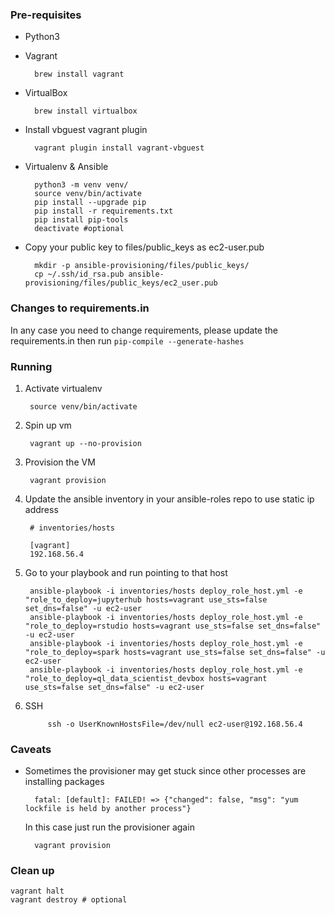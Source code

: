 ### Pre-requisites
* Python3

* Vagrant

        brew install vagrant
 
* VirtualBox

        brew install virtualbox

* Install vbguest vagrant plugin

        vagrant plugin install vagrant-vbguest

* Virtualenv & Ansible

        python3 -m venv venv/
        source venv/bin/activate
        pip install --upgrade pip
        pip install -r requirements.txt
        pip install pip-tools
        deactivate #optional
        
* Copy your public key to files/public_keys as ec2-user.pub

        mkdir -p ansible-provisioning/files/public_keys/
        cp ~/.ssh/id_rsa.pub ansible-provisioning/files/public_keys/ec2_user.pub
        
### Changes to requirements.in

In any case you need to change requirements, please update the requirements.in then run `pip-compile --generate-hashes`
### Running

1. Activate virtualenv

        source venv/bin/activate
    
2. Spin up vm

        vagrant up --no-provision
        
3. Provision the VM

        vagrant provision

4. Update the ansible inventory in your ansible-roles repo to use static ip address 

        # inventories/hosts

        [vagrant]
        192.168.56.4
        
5. Go to your playbook and run pointing to that host

        ansible-playbook -i inventories/hosts deploy_role_host.yml -e "role_to_deploy=jupyterhub hosts=vagrant use_sts=false set_dns=false" -u ec2-user
        ansible-playbook -i inventories/hosts deploy_role_host.yml -e "role_to_deploy=rstudio hosts=vagrant use_sts=false set_dns=false" -u ec2-user
        ansible-playbook -i inventories/hosts deploy_role_host.yml -e "role_to_deploy=spark hosts=vagrant use_sts=false set_dns=false" -u ec2-user
        ansible-playbook -i inventories/hosts deploy_role_host.yml -e "role_to_deploy=ql_data_scientist_devbox hosts=vagrant use_sts=false set_dns=false" -u ec2-user
   
     
6. SSH

            ssh -o UserKnownHostsFile=/dev/null ec2-user@192.168.56.4
            
### Caveats

* Sometimes the provisioner may get stuck since other processes are installing packages

        fatal: [default]: FAILED! => {"changed": false, "msg": "yum lockfile is held by another process"}
        
  In this case just run the provisioner again
  
        vagrant provision
        
### Clean up


    vagrant halt
    vagrant destroy # optional
